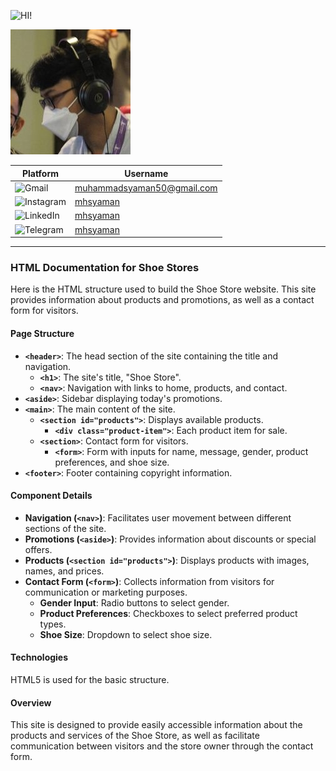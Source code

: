 <!-- [![Review Assignment Due Date](https://classroom.github.com/assets/deadline-readme-button-22041afd0340ce965d47ae6ef1cefeee28c7c493a6346c4f15d667ab976d596c.svg)](https://classroom.github.com/a/_rEaNyCz) -->

![HI!](https://readme-typing-svg.demolab.com?font=Fira+Code&size=80&pause=1000&color=08D750&vCenter=true&random=false&width=700&height=80&lines=Hi+I'm+Syaman!)

![syaman](assets/profile.jpg)

| Platform                                                                                                       | Username                                                        |
| -------------------------------------------------------------------------------------------------------------- | --------------------------------------------------------------- |
| ![Gmail](https://img.shields.io/badge/Gmail-D14836?logo=gmail&logoColor=white&style=for-the-badge)             | [muhammadsyaman50@gmail.com](mailto:muhammadsyaman50@gmail.com) |
| ![Instagram](https://img.shields.io/badge/Instagram-E4405F?logo=instagram&logoColor=white&style=for-the-badge) | [mhsyaman](https://instagram.com/mhsyaman)                      |
| ![LinkedIn](https://img.shields.io/badge/LinkedIn-0077B5?logo=linkedin&logoColor=white&style=for-the-badge)    | [mhsyaman](https://linkedin.com/in/mhsyaman)                    |
| ![Telegram](https://img.shields.io/badge/Telegram-2CA5E0?logo=telegram&logoColor=white&style=for-the-badge)    | [mhsyaman](https://t.me/mhsyaman)                               |

---

### HTML Documentation for Shoe Stores

Here is the HTML structure used to build the Shoe Store website. This site provides information about products and promotions, as well as a contact form for visitors.

#### Page Structure

- **`<header>`**: The head section of the site containing the title and navigation.
  - **`<h1>`**: The site's title, "Shoe Store".
  - **`<nav>`**: Navigation with links to home, products, and contact.
- **`<aside>`**: Sidebar displaying today's promotions.
- **`<main>`**: The main content of the site.
  - **`<section id="products">`**: Displays available products.
    - **`<div class="product-item">`**: Each product item for sale.
  - **`<section>`**: Contact form for visitors.
    - **`<form>`**: Form with inputs for name, message, gender, product preferences, and shoe size.
- **`<footer>`**: Footer containing copyright information.

#### Component Details

- **Navigation (`<nav>`)**: Facilitates user movement between different sections of the site.
- **Promotions (`<aside>`)**: Provides information about discounts or special offers.
- **Products (`<section id="products">`)**: Displays products with images, names, and prices.
- **Contact Form (`<form>`)**: Collects information from visitors for communication or marketing purposes.
  - **Gender Input**: Radio buttons to select gender.
  - **Product Preferences**: Checkboxes to select preferred product types.
  - **Shoe Size**: Dropdown to select shoe size.

#### Technologies

HTML5 is used for the basic structure.

#### Overview

This site is designed to provide easily accessible information about the products and services of the Shoe Store, as well as facilitate communication between visitors and the store owner through the contact form.
